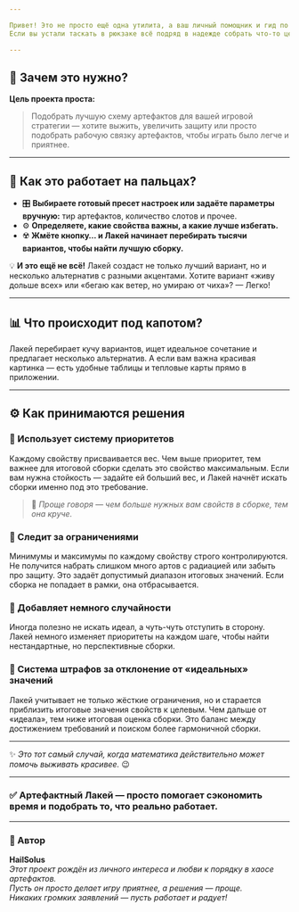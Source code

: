```yaml
---

Привет! Это не просто ещё одна утилита, а ваш личный помощник и гид по артефактам на сервере **DayZ Grotesk Stalker PvE**.
Если вы устали таскать в рюкзаке всё подряд в надежде собрать что-то ценное, а потом часами крутите комбинации в голове — ладно, хватит этого хаоса!

---
```


## 🎯 Зачем это нужно?

**Цель проекта проста:**

> Подобрать лучшую схему артефактов для вашей игровой стратегии — хотите выжить, увеличить защиту или просто подобрать рабочую связку артефактов, чтобы играть было легче и приятнее.

---

## 🚀 Как это работает на пальцах?

* 🎛️ **Выбираете готовый пресет настроек или задаёте параметры вручную:** тир артефактов, количество слотов и прочее.
* ⚙️ **Определяете, какие свойства важны, а какие лучше избегать.**
* ☢️ **Жмёте кнопку… и Лакей начинает перебирать тысячи вариантов, чтобы найти лучшую сборку.**

💡 **И это ещё не всё!**
Лакей создаст не только лучший вариант, но и несколько альтернатив с разными акцентами.
Хотите вариант «живу дольше всех» или «бегаю как ветер, но умираю от чиха»? — Легко!

---

## 📊 Что происходит под капотом?

Лакей перебирает кучу вариантов, ищет идеальное сочетание и предлагает несколько альтернатив.
А если вам важна красивая картинка — есть удобные таблицы и тепловые карты прямо в приложении.

---

## ⚙️ Как принимаются решения

### 📌 Использует систему приоритетов

Каждому свойству присваивается вес. Чем выше приоритет, тем важнее для итоговой сборки сделать это свойство максимальным. Если вам нужна стойкость — задайте ей больший вес, и Лакей начнёт искать сборки именно под это требование.

> 📌 *Проще говоря — чем больше нужных вам свойств в сборке, тем она круче.*

### 📏 Следит за ограничениями

Минимумы и максимумы по каждому свойству строго контролируются. Не получится набрать слишком много артов с радиацией или забыть про защиту.
Это задаёт допустимый диапазон итоговых значений. Если сборка не попадает в рамки, она отбрасывается.

### 🎲 Добавляет немного случайности

Иногда полезно не искать идеал, а чуть-чуть отступить в сторону. Лакей немного изменяет приоритеты на каждом шаге, чтобы найти нестандартные, но перспективные сборки.

### 📐 Система штрафов за отклонение от «идеальных» значений

Лакей учитывает не только жёсткие ограничения, но и старается приблизить итоговые значения свойств к целевым. Чем дальше от «идеала», тем ниже итоговая оценка сборки.
Это баланс между достижением требований и поиском более гармоничной сборки.

---

✨ *Это тот самый случай, когда математика действительно может помочь выживать красивее.* 😉

---

### ✅ Артефактный Лакей — просто помогает сэкономить время и подобрать то, что реально работает.

---

### 👤 Автор

**HailSolus**<br>
*Этот проект рождён из личного интереса и любви к порядку в хаосе артефактов.*<br>
*Пусть он просто делает игру приятнее, а решения — проще.*<br> 
*Никаких громких заявлений — пусть работает и радует!*